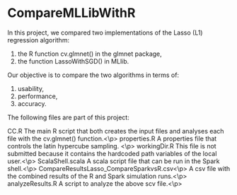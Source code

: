 # CompareMLLibWithR
In this project, we compared two implementations of the Lasso (L1) regression algorithm:
1) the R function cv.glmnet() in the glmnet package, 
2) the function LassoWithSGD() in MLlib. 

Our objective is to compare the two algorithms in terms of:
1) usability,
2) performance,
3) accuracy.

The following files are part of this project:

CC.R              The main R script that both creates the input files and analyses each file with the cv.glmnet() function.<\p>
properties.R      A properties file that controls the latin hypercube sampling. <\p>
workingDir.R      This file is not submitted because it contains the hardcoded path variables of the local user.<\p>
ScalaShell.scala  A scala script file that can be run in the Spark shell.<\p>
CompareResultsLasso_CompareSparkvsR.csv<\p>
                  A csv file with the combined results of the R and Spark simulation runs.<\p>
analyzeResults.R  A script to analyze the above scv file.<\p>
